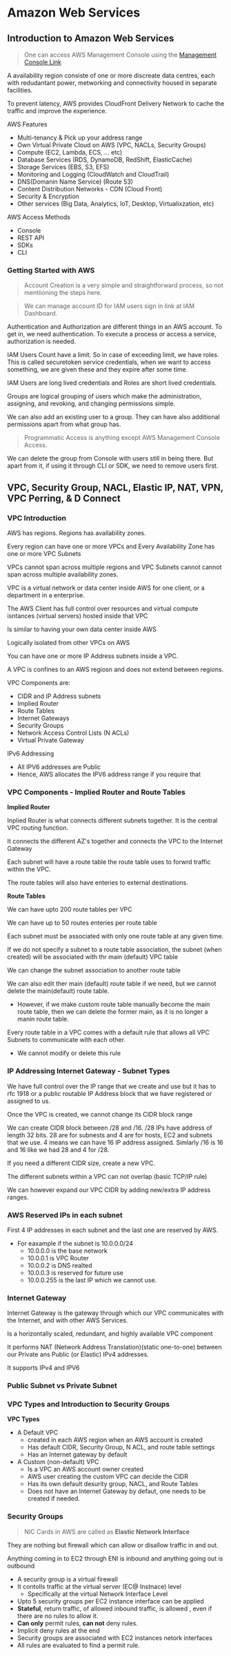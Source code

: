 # Amazon Web Services

## Introduction to Amazon Web Services

> One can access AWS Management Console using the [Management Console Link](https://console.aws.amazon.com/console/home)

A availability region consiste of one or more discreate data centres, each with redudantant power, metworking and connectivity housed in separate facilities.

To prevent latency, AWS provides CloudFront Delivery Network to cache the traffic and improve the experience.

AWS Features 
- Multi-tenancy & Pick up your address range
- Own Virtual Private Cloud on AWS (VPC, NACLs, Security Groups)
- Compute (EC2, Lambda, ECS, ... etc)
- Database Services (RDS, DynamoDB, RedShift, ElasticCache)
- Storage Services (EBS, S3, EFS)
- Monitoring and Logging (CloudWatch and CloudTrail)
- DNS(Domanin Name Service) (Route 53)
- Content Distribution Networks - CDN (Cloud Front)
- Security & Encryption
- Other services (Big Data, Analytics, IoT, Desktop, Virtualixzation, etc)


AWS Access Methods

- Console
- REST API
- SDKs
- CLI

### Getting Started with AWS

> Account Creation is a very simple and straightforward process, so not mentiioning the steps here.

> We can manage account ID for IAM users sign in link at IAM Dashboard.

Authentication and Authorization are different things in an AWS account. To get in, we need authentication. To execute a process or access a service, authorization is needed.

IAM Users Count have a limit. So in case of exceeding limit, we have roles. This is called securetoken service credentials, when we want to access something, we are given these and they expire after some time.

IAM Users are long lived credentials and Roles are short lived credentials.

Groups are logical grouping of users which make the administration, assigning, and revoking, and changing permissions simple.

We can also add an existing user to a group. They can have also additional permissions apart from what group has. 

> Programmatic Access is anything except AWS Management Console Access.

We can delete the group from Console with users still in being there. But apart from it, if using it through CLI or SDK, we need to remove users first. 

## VPC, Security Group, NACL, Elastic IP, NAT, VPN, VPC Perring, & D Connect

### VPC Introduction

AWS has regions. Regions has availability zones. 

Every region can have one or more VPCs and Every Availability Zone has one or more VPC Subnets

VPCs cannot span across multiple regions and VPC Subnets cannot cannot span across multiple availability zones.

VPC is a virtual network or data center inside AWS for one client, or a department in a enterprise.

The AWS Client has full control over resources and virtual compute isntances (virtual servers) hosted inside that VPC

Is similar to having your own data center inside AWS

Logically isolated from other VPCs on AWS

You can have one or more IP Address subnets inside a VPC.

A VPC is confines to an AWS regiosn and does not extend between regions.

VPC Components are:

- CIDR and IP Address subnets
- Implied Router
- Route Tables
- Internet Gateways
- Security Groups
- Network Access Control Lists (N ACLs)
- Virtual Private Gateway

IPv6 Addressing
- All IPV6 addresses are Public
- Hence, AWS allocates the IPV6 address range if you require that

### VPC Components - Implied Router and Route Tables

**Implied Router**

Inplied Router is what connects different subnets together. It is the central VPC routing function.

It connects the different AZ's together and connects the VPC to the Internet Gateway

Each subnet will have a route table the route table uses to forwrd traffic within the VPC.

The route tables will also have enteries to external destinations.

**Route Tables**

We can have upto 200 route tables per VPC

We can have up to 50 routes enteries per route table

Each subnet must be associated with only one route table at any given time.

If we do not specify a subnet to a route table association, the subnet (when created) will be associated with thr main (default) VPC table

We can change the subnet association to another route table

We can also edit ther main (default) route table if we need, but we cannot delete the main(default) route table.
- However, if we  make custom route table manually become the main route table, then we can delete the former main, as it is no longer a manin route table.

Every route table in a VPC comes with a default rule that allows all VPC Subnets to communicate with each other.
- We cannot modify or delete this rule

### IP Addressing Internet Gateway - Subnet Types

We have full control over the IP range that we create and use but it has to rfc 1918 or a public routable IP Address block that we have registered or assigned to us.

Once the VPC is created, we cannot change its CIDR block range

We can create CIDR block between /28 and /16. /28 IPs have address of length 32 bits. 28 are for subnests and 4 are for hosts, EC2 and subnets that we use. 4 means we can have 16 IP address assigned. Simlarly /16 is 16 and 16 like we had 28 and 4 for /28.

If you need a different CIDR size, create a new VPC.

The different subnets within a VPC can not overlap (basic TCP/IP rule) 

We can however expand our VPC CIDR by adding new/extra IP address ranges.

### AWS Reserved IPs in each subnet

First 4 IP addresses in each subnet and the last one are reserved by AWS.
- For eaxample if the subnet is 10.0.0.0/24
    - 10.0.0.0 is the base network
    - 10.0.0.1 is VPC Router
    - 10.0.0.2 is DNS realted
    - 10.0.0.3 is reserved for future use
    - 10.0.0.255 is the last IP which we cannot use.

### Internet Gateway

Internet Gateway is the gateway through which our VPC communicates with the Internet, and with other AWS Services.

Is a horizontally scaled, redundant, and highly available VPC component

It performs NAT (Network Address Translation)(static one-to-one) between our Private ans Public (or Elastic) IPv4 addresses.

It supports IPv4 and IPV6

### Public Subnet vs Private Subnet

### VPC Types and Introduction to Security Groups

**VPC Types**
- A Default VPC
    - created in each AWS region when an AWS account is created
    - Has default CIDR, Security Group, N ACL, and route table settings
    - Has an Internet gateway by default
- A Custom (non-default) VPC
    - Is a VPC an AWS account owner created
    - AWS user creating the custom VPC can decide the CIDR
    - Has its own default desurity group, NACL, and Route Tables
    - Does not have an Internet Gateway by defaut, one needs to be created if needed.

### Security Groups

> NIC Cards in AWS are called as **Elastic Network Interface**

They are nothing but firewall which can allow or disallow traffic in and out.

Anything coming in to EC2 through ENI is inbound and anything going out is outbound

- A security group is a virtual firewall
- It contolls traffic at the virtual server (EC@ Instnace) level
    - Specifically at the virtual Network Interface Level
- Upto 5 security groups per EC2 instance interface can be applied
- **Stateful**, return traffic, of allowed inbound traffic, is allowed , even if there are no rules to allow it.
- **Can only** permit rules, **can not** deny rules.
- Implicit deny rules at the end
- Security groups are associated with EC2 instances netork interfaces
- All rules are evaluated to find a permit rule. 